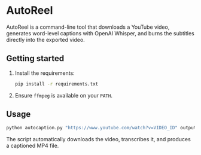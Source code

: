 # AutoReel

AutoReel is a command-line tool that downloads a YouTube video, generates word-level captions with OpenAI Whisper, and burns the subtitles directly into the exported video.

## Getting started

1. Install the requirements:
   ```bash
   pip install -r requirements.txt
   ```
2. Ensure `ffmpeg` is available on your `PATH`.

## Usage

```bash
python autocaption.py "https://www.youtube.com/watch?v=VIDEO_ID" output/captioned.mp4
```

The script automatically downloads the video, transcribes it, and produces a captioned MP4 file.
